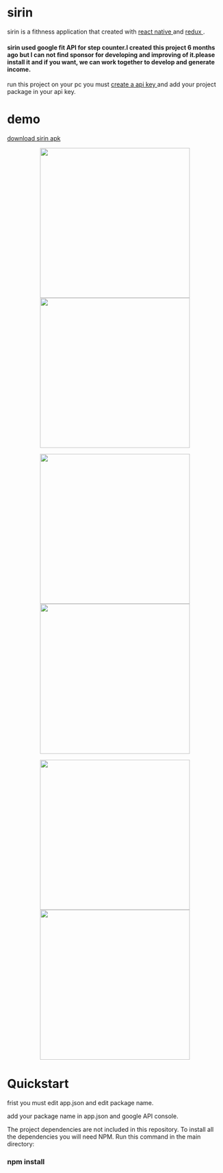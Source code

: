 # sirin

sirin is a fithness application that created with <a href="https://facebook.github.io/react-native/"> react native </a> and <a href="https://github.com/reactjs/redux">redux </a>.

#### sirin used google fit API for step counter.I created this project 6 months ago but I can not find sponsor for developing and improving of it.please install it and if you want, we can work together to develop and generate income.


run this project on your pc you must <a href="https://developers.google.com/fit/android/get-api-key">create a api key </a> and add your project package in your api key.
# demo
<a href="http://miladasghari.com/projects/sirin/apk.zip" > download sirin apk </a>
<p align="center">
  
  <img src="http://miladasghari.com/projects/sirin/7.jpg" width="350"/>
  <img src="http://miladasghari.com/projects/sirin/2.jpg" width="350"/>
</p>
  <p align="center">
  <img src="http://miladasghari.com/projects/sirin/5.jpg" width="350"/>
  <img src="http://miladasghari.com/projects/sirin/6.jpg" width="350"/>
</P>
<p align="center">
  <img src="http://miladasghari.com/projects/sirin/3.jpg" width="350"/>
  <img src="http://miladasghari.com/projects/sirin/4.jpg" width="350"/>
</p>






# Quickstart

frist you must edit app.json and edit package name.

add your package name in app.json and google API console.

The project dependencies are not included in this repository. To install all the dependencies you will need NPM. Run this command in the main directory:

### npm install


